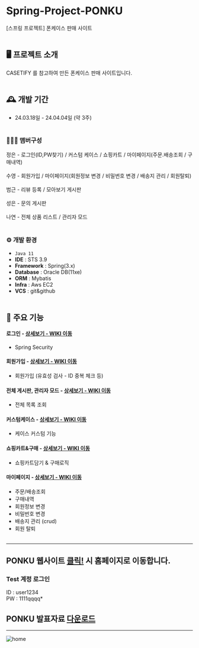 # Spring-Project-PONKU
[스프링 프로젝트] 폰케이스 판매 사이트
<br><br>

## 🖥️ 프로젝트 소개
CASETIFY 를 참고하여 만든 폰케이스 판매 사이트입니다.
<br><br>

## 🕰️ 개발 기간
* 24.03.18일 - 24.04.04일 (약 3주)
<br><br>

### 🧑‍🤝‍🧑 맴버구성
정은 - 로그인(ID,PW찾기) / 커스텀 케이스 / 쇼핑카트 / 마이페이지(주문.배송조회 / 구매내역)
<br><br>
수영 - 회원가입 / 마이페이지(회원정보 변경 / 비밀번호 변경 / 배송지 관리 / 회원탈퇴)
<br><br>
범근 - 리뷰 등록 / 모아보기 게시판
<br><br>
성은 - 문의 게시판
<br><br>
나연 - 전체 상품 리스트 / 관리자 모드
<br><br>

### ⚙️ 개발 환경
- `Java 11`
- **IDE** : STS 3.9
- **Framework** : Spring(3.x)
- **Database** : Oracle DB(11xe) 
- **ORM** : Mybatis
- **Infra** : Aws EC2
- **VCS** : git&github
<br><br>

## 📌 주요 기능

#### 로그인 - <a href="https://github.com/kimjeong-eun/shopProject/wiki/%EC%A3%BC%EC%9A%94-%EA%B8%B0%EB%8A%A5-%EC%86%8C%EA%B0%9C(%EB%A1%9C%EA%B7%B8%EC%9D%B8)" >상세보기 - WIKI 이동</a>
- Spring Security

#### 회원가입 - <a href="https://github.com/kimjeong-eun/shopProject/wiki/%EC%A3%BC%EC%9A%94-%EA%B8%B0%EB%8A%A5-%EC%86%8C%EA%B0%9C(%ED%9A%8C%EC%9B%90%EA%B0%80%EC%9E%85)" >상세보기 - WIKI 이동</a>
- 회원가입 (유효성 검사 - ID 중복 체크 등)

#### 전체 게시판, 관리자 모드 - <a href="https://github.com/kimjeong-eun/Spring-Project-PONKU/wiki/%EC%A3%BC%EC%9A%94-%EA%B8%B0%EB%8A%A5-%EC%86%8C%EA%B0%9C(%EC%A0%84%EC%B2%B4-%EA%B2%8C%EC%8B%9C%ED%8C%90,-%EA%B4%80%EB%A6%AC%EC%9E%90-%EB%AA%A8%EB%93%9C)"> 상세보기 - WIKI 이동</a>
- 전체 목록 조회

#### 커스텀케이스 - <a href="https://github.com/kimjeong-eun/shopProject/wiki/%EC%A3%BC%EC%9A%94-%EA%B8%B0%EB%8A%A5-%EC%86%8C%EA%B0%9C(%EC%BB%A4%EC%8A%A4%ED%85%80%EC%BC%80%EC%9D%B4%EC%8A%A4)"> 상세보기 - WIKI 이동</a>
- 케이스 커스텀 기능

#### 쇼핑카트&구매 - <a href="https://github.com/kimjeong-eun/shopProject/wiki/%EC%A3%BC%EC%9A%94-%EA%B8%B0%EB%8A%A5-%EC%86%8C%EA%B0%9C(%EA%B5%AC%EB%A7%A4-&%EC%87%BC%ED%95%91%EC%B9%B4%ED%8A%B8)"> 상세보기 - WIKI 이동</a>
- 쇼핑카트담기 & 구매로직

#### 마이페이지 - <a href="https://github.com/kimjeong-eun/shopProject/wiki/%EC%A3%BC%EC%9A%94-%EA%B8%B0%EB%8A%A5-%EC%86%8C%EA%B0%9C(%EB%A7%88%EC%9D%B4%ED%8E%98%EC%9D%B4%EC%A7%80)" >상세보기 - WIKI 이동</a>
- 주문/배송조회
- 구매내역
- 회원정보 변경
- 비밀번호 변경
- 배송지 관리 (crud)
- 회원 탈퇴
<br><br>

***
## PONKU 웹사이트 <a href="http://13.125.247.16:8080" target=_blank >클릭!</a> 시 홈페이지로 이동합니다.

### Test 계정 로그인
ID : user1234  
PW : 1111qqqq*
<br>
## PONKU 발표자료 <a href="https://github.com/kimjeong-eun/shopProject/files/14945720/default.pdf" >다운로드</a>
***
![home](https://github.com/kimjeong-eun/shopProject/assets/102582351/cb956a0f-60c1-4c3a-b91b-5bf3624e1376)


